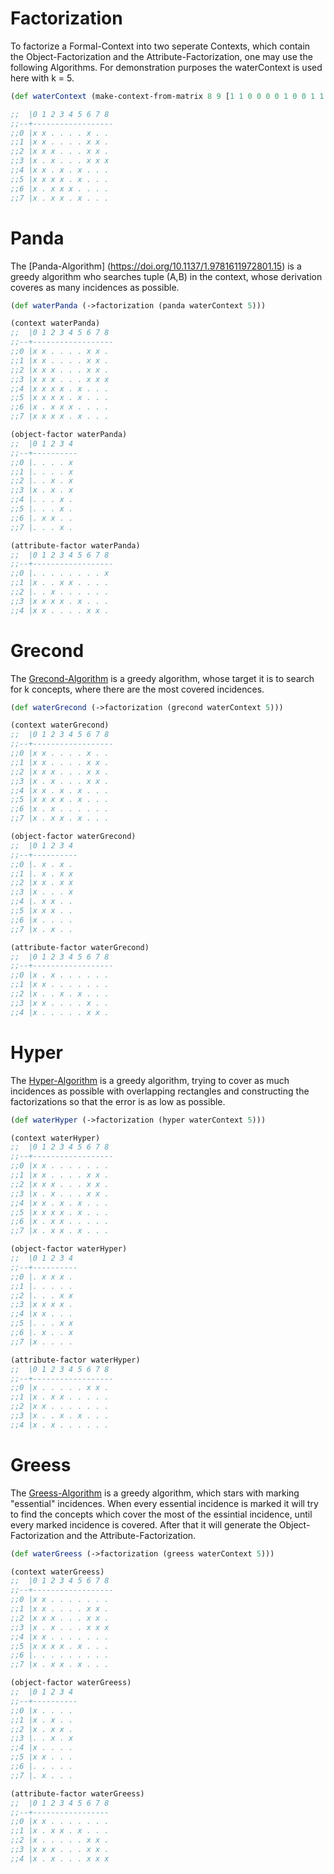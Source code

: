 # Factorization

To factorize a Formal-Context into two seperate Contexts, which contain the Object-Factorization and the Attribute-Factorization, one may use the following Algorithms.
For demonstration purposes the waterContext is used here with k = 5.
```clj
(def waterContext (make-context-from-matrix 8 9 [1 1 0 0 0 0 1 0 0 1 1 0 0 0 0 1 1 0 1 1 1 0 0 0 1 1 0 1 0 1 0 0 0 1 1 1 1 1 0 1 0 1 0 0 0 1 1 1 1 0 1 0 0 0 1 0 1 1 1 0 0 0 0 1 0 1 1 0 1 0 0 0]))

;;  |0 1 2 3 4 5 6 7 8
;;--+------------------
;;0 |x x . . . . x . .
;;1 |x x . . . . x x .
;;2 |x x x . . . x x .
;;3 |x . x . . . x x x
;;4 |x x . x . x . . .
;;5 |x x x x . x . . .
;;6 |x . x x x . . . .
;;7 |x . x x . x . . .
```

# Panda
The [Panda-Algorithm] (https://doi.org/10.1137/1.9781611972801.15) is a greedy algorithm who searches tuple (A,B) in the context, whose derivation coveres as many incidences as possible.

```clj
(def waterPanda (->factorization (panda waterContext 5)))

(context waterPanda)
;;  |0 1 2 3 4 5 6 7 8
;;--+------------------
;;0 |x x . . . . x x .
;;1 |x x . . . . x x .
;;2 |x x x . . . x x .
;;3 |x x x . . . x x x
;;4 |x x x x . x . . .
;;5 |x x x x . x . . .
;;6 |x . x x x . . . .
;;7 |x x x x . x . . .

(object-factor waterPanda)
;;  |0 1 2 3 4
;;--+----------
;;0 |. . . . x
;;1 |. . . . x
;;2 |. . x . x
;;3 |x . x . x
;;4 |. . . x .
;;5 |. . . x .
;;6 |. x x . .
;;7 |. . . x .

(attribute-factor waterPanda)
;;  |0 1 2 3 4 5 6 7 8
;;--+------------------
;;0 |. . . . . . . . x
;;1 |x . . x x . . . .
;;2 |. . x . . . . . .
;;3 |x x x x . x . . .
;;4 |x x . . . . x x .
```

# Grecond
The [Grecond-Algorithm](https://doi.org/10.1016/j.jcss.2009.05.002) is a greedy algorithm, whose target it is to search for k concepts, where there are the most covered incidences.

```clj
(def waterGrecond (->factorization (grecond waterContext 5)))

(context waterGrecond)
;;  |0 1 2 3 4 5 6 7 8
;;--+------------------
;;0 |x x . . . . x . .
;;1 |x x . . . . x x .
;;2 |x x x . . . x x .
;;3 |x . x . . . x x .
;;4 |x x . x . x . . .
;;5 |x x x x . x . . .
;;6 |x . x . . . . . .
;;7 |x . x x . x . . .

(object-factor waterGrecond)
;;  |0 1 2 3 4
;;--+----------
;;0 |. x . x .
;;1 |. x . x x
;;2 |x x . x x
;;3 |x . . . x
;;4 |. x x . .
;;5 |x x x . .
;;6 |x . . . .
;;7 |x . x . .

(attribute-factor waterGrecond)
;;  |0 1 2 3 4 5 6 7 8
;;--+------------------
;;0 |x . x . . . . . .
;;1 |x x . . . . . . .
;;2 |x . . x . x . . .
;;3 |x x . . . . x . .
;;4 |x . . . . . x x .
```

# Hyper
The [Hyper-Algorithm](https://doi.org/10.1007/s10618-010-0203-9) is a greedy algorithm, trying to cover as much incidences as possible with overlapping rectangles and constructing the factorizations so that the error is as low as possible.

```clj
(def waterHyper (->factorization (hyper waterContext 5)))

(context waterHyper)
;;  |0 1 2 3 4 5 6 7 8
;;--+------------------
;;0 |x x . . . . . . .
;;1 |x x . . . . x x .
;;2 |x x x . . . x x .
;;3 |x . x . . . x x .
;;4 |x x . x . x . . .
;;5 |x x x x . x . . .
;;6 |x . x x . . . . .
;;7 |x . x x . x . . .

(object-factor waterHyper)
;;  |0 1 2 3 4
;;--+----------
;;0 |. x x x .
;;1 |. . . . .
;;2 |. . . x x
;;3 |x x x x .
;;4 |x x . . .
;;5 |. . . x x
;;6 |. x . . x
;;7 |x . . . .

(attribute-factor waterHyper)
;;  |0 1 2 3 4 5 6 7 8
;;--+------------------
;;0 |x . . . . . x x .
;;1 |x . x x . . . . .
;;2 |x x . . . . . . .
;;3 |x . . x . x . . .
;;4 |x . x . . . . . .
```

# Greess
The [Greess-Algorithm](https://arxiv.org/abs/1306.4905) is a greedy algorithm, which stars with marking "essential" incidences. When every essential incidence is marked it will try to find the concepts which cover the most of the essintial incidence, until every marked incidence is covered. After that it will generate the Object-Factorization and the Attribute-Factorization.

```clj
(def waterGreess (->factorization (greess waterContext 5)))

(context waterGreess)
;;  |0 1 2 3 4 5 6 7 8
;;--+------------------
;;0 |x x . . . . . . .
;;1 |x x . . . . x x .
;;2 |x x x . . . x x .
;;3 |x . x . . . x x x
;;4 |x x . . . . . . .
;;5 |x x x x . x . . .
;;6 |. . . . . . . . .
;;7 |x . x x . x . . .

(object-factor waterGreess)
;;  |0 1 2 3 4
;;--+----------
;;0 |x . . . .
;;1 |x . x . .
;;2 |x . x x .
;;3 |. . x . x
;;4 |x . . . .
;;5 |x x . . .
;;6 |. . . . .
;;7 |. x . . .

(attribute-factor waterGreess)
;;  |0 1 2 3 4 5 6 7 8
;;--+-----------------
;;0 |x x . . . . . . .
;;1 |x . x x . x . . .
;;2 |x . . . . . x x .
;;3 |x x x . . . x x .
;;4 |x . x . . . x x x
```

